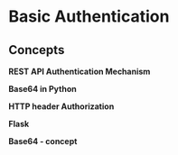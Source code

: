 # Basic Authentication

## Concepts
**REST API Authentication Mechanism**

**Base64 in Python**

**HTTP header Authorization**

**Flask**

**Base64 - concept**